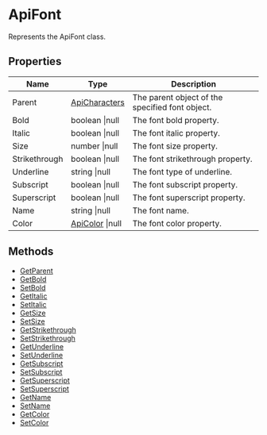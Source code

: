 # ApiFont

Represents the ApiFont class.

## Properties

| Name | Type | Description |
| ---- | ---- | ----------- |
| Parent | [ApiCharacters](../ApiCharacters/ApiCharacters.md) | The parent object of the specified font object. |
| Bold | boolean &#124;null | The font bold property. |
| Italic | boolean &#124;null | The font italic property. |
| Size | number &#124;null | The font size property. |
| Strikethrough | boolean &#124;null | The font strikethrough property. |
| Underline | string &#124;null | The font type of underline. |
| Subscript | boolean &#124;null | The font subscript property. |
| Superscript | boolean &#124;null | The font superscript property. |
| Name | string &#124;null | The font name. |
| Color | [ApiColor](../ApiColor/ApiColor.md) &#124;null | The font color property. |

## Methods

- [GetParent](./Methods/GetParent.md)
- [GetBold](./Methods/GetBold.md)
- [SetBold](./Methods/SetBold.md)
- [GetItalic](./Methods/GetItalic.md)
- [SetItalic](./Methods/SetItalic.md)
- [GetSize](./Methods/GetSize.md)
- [SetSize](./Methods/SetSize.md)
- [GetStrikethrough](./Methods/GetStrikethrough.md)
- [SetStrikethrough](./Methods/SetStrikethrough.md)
- [GetUnderline](./Methods/GetUnderline.md)
- [SetUnderline](./Methods/SetUnderline.md)
- [GetSubscript](./Methods/GetSubscript.md)
- [SetSubscript](./Methods/SetSubscript.md)
- [GetSuperscript](./Methods/GetSuperscript.md)
- [SetSuperscript](./Methods/SetSuperscript.md)
- [GetName](./Methods/GetName.md)
- [SetName](./Methods/SetName.md)
- [GetColor](./Methods/GetColor.md)
- [SetColor](./Methods/SetColor.md)
